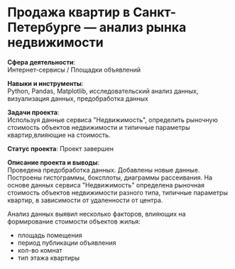 # Продажа квартир в Санкт-Петербурге — анализ рынка недвижимости

**Сфера деятельности**:   
Интернет-сервисы / Площадки объявлений 
 
**Навыки и инструменты**:   
Python, Pandas, Matplotlib, исследовательский анализ данных, визуализация данных, предобработка данных

**Задачи проекта**:   
Используя данные сервиса "Недвижимость", определить рыночную стоимость объектов недвижимости и типичные параметры квартир,влияющие на стоимость.

**Статус проекта**: 
Проект завершен

**Описание проекта и выводы**:   
Проведена предобработка данных. Добавлены новые данные. Построены гистограммы, боксплоты, диаграммы рассеивания.
На основе данных сервиса "Недвижимость" определена рыночная стоимость объектов недвижимости разного типа, типичные параметры квартир, в зависимости от
удаленности от центра.

Анализ данных выявил несколько факторов, влияющих на формирование стоимости объектов жилья:
- площадь помещения
- период публикации объявления
- кол-во комнат
- тип этажа квартиры
